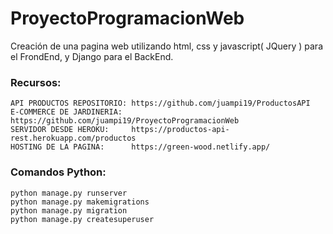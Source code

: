 # ProyectoProgramacionWeb
Creación de una pagina web utilizando html, css y javascript( JQuery ) para el FrondEnd, y Django para el BackEnd.



### Recursos:
```
API PRODUCTOS REPOSITORIO: https://github.com/juampi19/ProductosAPI
E-COMMERCE DE JARDINERIA:  https://github.com/juampi19/ProyectoProgramacionWeb
SERVIDOR DESDE HEROKU:     https://productos-api-rest.herokuapp.com/productos
HOSTING DE LA PAGINA:      https://green-wood.netlify.app/
```
### Comandos Python:
```
python manage.py runserver
python manage.py makemigrations
python manage.py migration
python manage.py createsuperuser
```